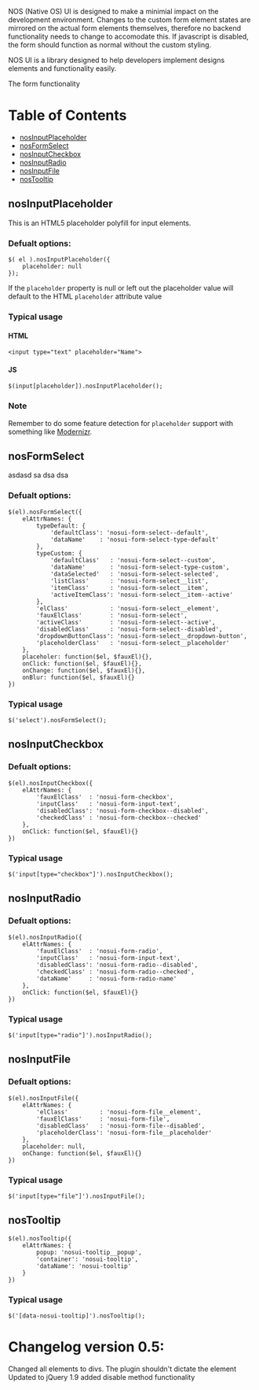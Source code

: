 NOS (Native OS) UI is designed to make a minimial impact on the development environment. Changes to the custom form element states are mirrored on the actual form elements themselves, therefore no backend functionality needs to change to accomodate this. If javascript is disabled, the form should function as normal without the custom styling.

NOS UI is a library designed to help developers implement designs elements and functionality easily.

The form functionality

# Table of Contents
* [nosInputPlaceholder](#-nosInputPlaceholder)
* [nosFormSelect](#-nosFormSelect)
* [nosInputCheckbox](#-nosInputCheckbox)
* [nosInputRadio](#-nosInputRadio)
* [nosInputFile](#-nosInputFile)
* [nosTooltip](#-nosTooltip)

## nosInputPlaceholder
This is an HTML5 placeholder polyfill for input elements.

### Defualt options:
	$( el ).nosInputPlaceholder({
		placeholder: null
	});

If the `placeholder` property is null or left out the placeholder value will default to the HTML `placeholder` attribute value
### Typical usage
#### HTML
	<input type="text" placeholder="Name">

#### JS
	$(input[placeholder]).nosInputPlaceholder();

### Note
Remember to do some feature detection for `placeholder` support with something like [Modernizr](https://github.com/Modernizr/Modernizr).

## nosFormSelect
asdasd sa dsa dsa

### Defualt options:
	$(el).nosFormSelect({
		elAttrNames: {
			typeDefault: {
				'defaultClass': 'nosui-form-select--default',
				'dataName'    : 'nosui-form-select-type-default'
			},
			typeCustom: {
				'defaultClass'   : 'nosui-form-select--custom',
				'dataName'       : 'nosui-form-select-type-custom',
				'dataSelected'   : 'nosui-form-select-selected',
				'listClass'      : 'nosui-form-select__list',
				'itemClass'      : 'nosui-form-select__item',
				'activeItemClass': 'nosui-form-select__item--active'
			},
			'elClass'            : 'nosui-form-select__element',
			'fauxElClass'        : 'nosui-form-select',
			'activeClass'        : 'nosui-form-select--active',
			'disabledClass'      : 'nosui-form-select--disabled',
			'dropdownButtonClass': 'nosui-form-select__dropdown-button',
			'placeholderClass'   : 'nosui-form-select__placeholder'
		},
		placeholer: function($el, $fauxEl){},
		onClick: function($el, $fauxEl){},
		onChange: function($el, $fauxEl){},
		onBlur: function($el, $fauxEl){}
	})

### Typical usage
	$('select').nosFormSelect();

## nosInputCheckbox
### Defualt options:
	$(el).nosInputCheckbox({
		elAttrNames: {
			'fauxElClass'  : 'nosui-form-checkbox',
			'inputClass'   : 'nosui-form-input-text',
			'disabledClass': 'nosui-form-checkbox--disabled',
			'checkedClass' : 'nosui-form-checkbox--checked'
		},
		onClick: function($el, $fauxEl){}
	})

### Typical usage
	$('input[type="checkbox"]').nosInputCheckbox();

## nosInputRadio
### Defualt options:
	$(el).nosInputRadio({
		elAttrNames: {
			'fauxElClass'  : 'nosui-form-radio',
			'inputClass'   : 'nosui-form-input-text',
			'disabledClass': 'nosui-form-radio--disabled',
			'checkedClass' : 'nosui-form-radio--checked',
			'dataName'     : 'nosui-form-radio-name'
		},
		onClick: function($el, $fauxEl){}
	})

### Typical usage
	$('input[type="radio"]').nosInputRadio();

## nosInputFile
### Defualt options:
	$(el).nosInputFile({
		elAttrNames: {
			'elClass'         : 'nosui-form-file__element',
			'fauxElClass'     : 'nosui-form-file',
			'disabledClass'   : 'nosui-form-file--disabled',
			'placeholderClass': 'nosui-form-file__placeholder'
		},
		placeholder: null,
		onChange: function($el, $fauxEl){}
	})

### Typical usage
	$('input[type="file"]').nosInputFile();

## nosTooltip
	$(el).nosTooltip({
		elAttrNames: {
			popup: 'nosui-tooltip__popup',
			'container': 'nosui-tooltip',
			'dataName': 'nosui-tooltip'
		}
	})

### Typical usage
	$('[data-nosui-tooltip]').nosTooltip();

# Changelog version 0.5:
Changed all elements to divs. The plugin shouldn't dictate the element
Updated to jQuery 1.9
added disable method functionality